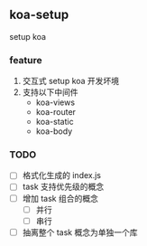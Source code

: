 ## koa-setup

setup koa

### feature

1. 交互式 setup koa 开发坏境
2. 支持以下中间件
   - koa-views
   - koa-router
   - koa-static
   - koa-body

### TODO

- [ ] 格式化生成的 index.js
- [ ] task 支持优先级的概念
- [ ] 增加 task 组合的概念
  - [ ] 并行
  - [ ] 串行
- [ ] 抽离整个 task 概念为单独一个库
